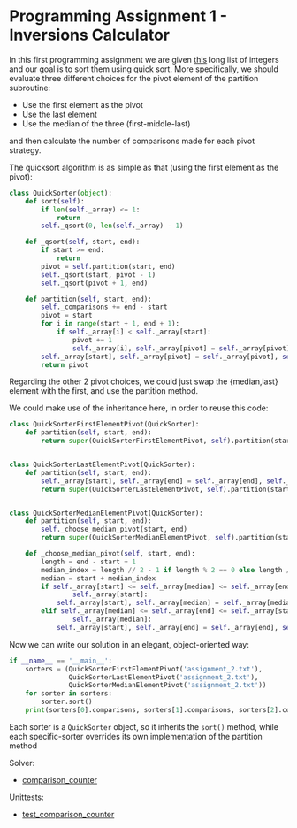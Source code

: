 # Programming Assignment 1 - Inversions Calculator
                             

In this first programming assignment we are given [this](app/assignment_2.txt) long list of integers
and our goal is to sort them using quick sort. More specifically, we should evaluate three different
choices for the pivot element of the partition subroutine:
- Use the first element as the pivot
- Use the last element
- Use the median of the three (first-middle-last) 

and then calculate the number of comparisons made for each pivot strategy.

The quicksort algorithm is as simple as that (using the first element as the pivot):
```python
class QuickSorter(object):
    def sort(self):
        if len(self._array) <= 1:
            return
        self._qsort(0, len(self._array) - 1)

    def _qsort(self, start, end):
        if start >= end:
            return
        pivot = self.partition(start, end)
        self._qsort(start, pivot - 1)
        self._qsort(pivot + 1, end)

    def partition(self, start, end):
        self._comparisons += end - start
        pivot = start
        for i in range(start + 1, end + 1):
            if self._array[i] < self._array[start]:
                pivot += 1
                self._array[i], self._array[pivot] = self._array[pivot], self._array[i]
        self._array[start], self._array[pivot] = self._array[pivot], self._array[start]
        return pivot
```
Regarding the other 2 pivot choices, we could just swap the {median,last} element with the first, and use the partition
method.

We could make use of the inheritance here, in order to reuse this code:

```python
class QuickSorterFirstElementPivot(QuickSorter):
    def partition(self, start, end):
        return super(QuickSorterFirstElementPivot, self).partition(start, end)


class QuickSorterLastElementPivot(QuickSorter):
    def partition(self, start, end):
        self._array[start], self._array[end] = self._array[end], self._array[start]
        return super(QuickSorterLastElementPivot, self).partition(start, end)


class QuickSorterMedianElementPivot(QuickSorter):
    def partition(self, start, end):
        self._choose_median_pivot(start, end)
        return super(QuickSorterMedianElementPivot, self).partition(start, end)

    def _choose_median_pivot(self, start, end):
        length = end - start + 1
        median_index = length // 2 - 1 if length % 2 == 0 else length // 2
        median = start + median_index
        if self._array[start] <= self._array[median] <= self._array[end] or self._array[end] <= self._array[median] <= \
                self._array[start]:
            self._array[start], self._array[median] = self._array[median], self._array[start]
        elif self._array[median] <= self._array[end] <= self._array[start] or self._array[start] <= self._array[end] <= \
                self._array[median]:
            self._array[start], self._array[end] = self._array[end], self._array[start]
```

Now we can write our solution in an elegant, object-oriented way:

```python
if __name__ == '__main__':
    sorters = (QuickSorterFirstElementPivot('assignment_2.txt'),
               QuickSorterLastElementPivot('assignment_2.txt'),
               QuickSorterMedianElementPivot('assignment_2.txt'))
    for sorter in sorters:
        sorter.sort()
    print(sorters[0].comparisons, sorters[1].comparisons, sorters[2].comparisons)
```

Each sorter is  a `QuickSorter` object, so it inherits the `sort()` method, while each specific-sorter overrides its
own implementation of the partition method


Solver:

* [comparison_counter](app/comparison_counter.py)

Unittests:

* [test_comparison_counter](test/test_comparison_counter.py)